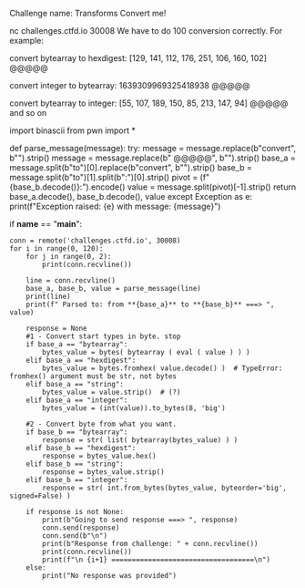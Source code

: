 Challenge name: Transforms
Convert me!

nc challenges.ctfd.io 30008
We have to do 100 conversion correctly. For example:

convert bytearray to hexdigest: [129, 141, 112, 176, 251, 106, 160, 102] @@@@@

convert integer to bytearray: 1639309969325418938 @@@@@

convert bytearray to integer: [55, 107, 189, 150, 85, 213, 147, 94] @@@@@
and so on


import binascii
from pwn import *

def parse_message(message):
    try:
        message = message.replace(b"convert", b"").strip()
        message = message.replace(b" @@@@@", b"").strip()
        base_a = message.split(b"to")[0].replace(b"convert", b"").strip()
        base_b = message.split(b"to")[1].split(b":")[0].strip()
        pivot = (f"{base_b.decode()}:").encode()
        value = message.split(pivot)[-1].strip()
        return base_a.decode(), base_b.decode(), value
    except Exception as e:
        print(f"Exception raised: {e} with message: {message}")

if __name__ == "__main__":

    conn = remote('challenges.ctfd.io', 30008)
    for i in range(0, 120):
        for j in range(0, 2):
            print(conn.recvline())

        line = conn.recvline()
        base_a, base_b, value = parse_message(line)
        print(line)
        print(f" Parsed to: from **{base_a}** to **{base_b}** ===> ", value)

        response = None
        #1 - Convert start types in byte. stop
        if base_a == "bytearray":
            bytes_value = bytes( bytearray ( eval ( value ) ) )
        elif base_a == "hexdigest":
            bytes_value = bytes.fromhex( value.decode() )  # TypeError: fromhex() argument must be str, not bytes
        elif base_a == "string":
            bytes_value = value.strip()  # (?)
        elif base_a == "integer":
            bytes_value = (int(value)).to_bytes(8, 'big')

        #2 - Convert byte from what you want.
        if base_b == "bytearray":
            response = str( list( bytearray(bytes_value) ) )
        elif base_b == "hexdigest":
            response = bytes_value.hex()
        elif base_b == "string":
            response = bytes_value.strip()
        elif base_b == "integer":
            response = str( int.from_bytes(bytes_value, byteorder='big', signed=False) )

        if response is not None:
            print(b"Going to send response ===> ", response)
            conn.send(response)
            conn.send(b"\n")
            print(b"Response from challenge: " + conn.recvline())
            print(conn.recvline())
            print(f"\n {i+1} ===================================\n")
        else:
            print("No response was provided")

